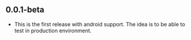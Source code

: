 ## 0.0.1-beta

* This is the first release with android support. The idea is to be able to test in production environment.
